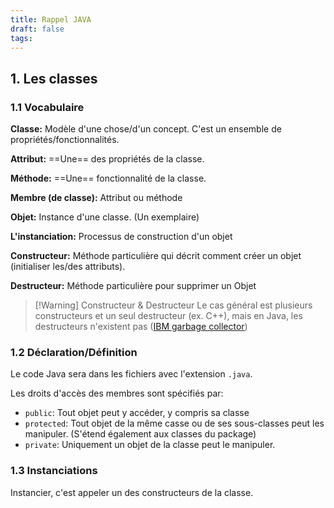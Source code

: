 ```yaml
---
title: Rappel JAVA
draft: false
tags:
---
```

## 1. Les classes

### 1.1 Vocabulaire

**Classe:** Modèle d'une chose/d'un concept. C'est un ensemble de propriétés/fonctionnalités.

**Attribut:** ==Une== des propriétés de la classe.

**Méthode:** ==Une== fonctionnalité de la classe.

**Membre (de classe):** Attribut ou méthode

**Objet:** Instance d'une classe. (Un exemplaire)

**L'instanciation:** Processus de construction d'un objet

**Constructeur:** Méthode particulière qui décrit comment créer un objet (initialiser les/des attributs).

**Destructeur:** Méthode particulière pour supprimer un Objet

> [!Warning] Constructeur & Destructeur
> Le cas général est plusieurs constructeurs et un seul destructeur (ex. C++), mais en Java, les destructeurs n'existent pas ([IBM garbage collector](https://www.ibm.com/topics/garbage-collection-java))

### 1.2 Déclaration/Définition

Le code Java sera dans les fichiers avec l'extension `.java`.

Les droits d'accès des membres sont spécifiés par:
- `public`: Tout objet peut y accéder, y compris sa classe
- `protected`: Tout objet de la même casse ou de ses sous-classes peut les manipuler. (S'étend également aux classes du package)
- `private`: Uniquement un objet de la classe peut le manipuler.

### 1.3 Instanciations

Instancier, c'est appeler un des constructeurs de la classe.



